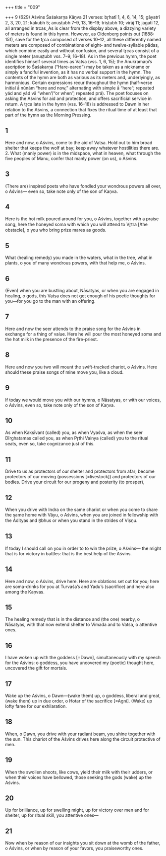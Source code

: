 +++
title = "009"

+++
9 (629) Aśvins
Śaśakarṇa Kāṇva
21 verses: br̥hatī 1, 4, 6, 14, 15; gāyatrī 2, 3, 20, 21; kakubh 5; anuṣṭubh 7–9, 13, 16–19;  triṣṭubh 10; virāj 11; jagatī 12, all arranged in trcas ̥
As is clear from the display above, a dizzying variety of meters is found in this  hymn. However, as Oldenberg points out (1888: 151), save for the tr̥ca composed of  verses 10–12, all these differently named meters are composed of combinations of  eight- and twelve-syllable pādas, which combine easily and without confusion, and  several tr̥cas consist of a single meter (anuṣṭubh vss. 7–9, 16–18).
As in the previous hymn, the poet identifies himself several times as Vatsa  (vss. 1, 6, 15); the Anukramaṇī’s ascription to Śaśakarṇa (“Hare-eared”) may be  taken as a nickname or simply a fanciful invention, as it has no verbal support  in the hymn.
The contents of the hymn are both as various as its meters and, underlyingly,  as harmonious. Certain expressions recur throughout the hymn (half-verse initial ā́ nūnám “here and now,” alternating with simple ā́ “here”; repeated yád and yád vā “when”/“or when”; repeated prá). The poet focuses on asking the Aśvins for aid  and protection, and offers sacrificial service in return. A tr̥ca late in the hymn (vss.  16–18) is addressed to Dawn in her relation to the Aśvins, a connection that fixes  the ritual time of at least that part of the hymn as the Morning Pressing.
## 1
Here and now, o Aśvins, come to the aid of Vatsa.
Hold out to him broad shelter that keeps the wolf at bay; keep away
whatever hostilities there are. 2. What (manly power) is in the midspace, what in heaven, what through  the five peoples of Manu,
confer that manly power (on us), o Aśvins.
## 3
(There are) inspired poets who have fondled your wondrous powers all  over, o Aśvins—
even so, take note only of the son of Kaṇva.
## 4
Here is the hot milk poured around for you, o Aśvins, together with a  praise song,
here the honeyed soma with which you will attend to Vr̥tra [/the
obstacle], o you who bring prize mares as goods.
## 5
What (healing remedy) you made in the waters, what in the tree, what in  plants, o you of many wondrous powers,
with that help me, o Aśvins.
## 6
(Even) when you are bustling about, Nāsatyas, or when you are engaged  in healing, o gods,
this Vatsa does not get enough of his poetic thoughts for you—for you  go to the man with an offering.
## 7
Here and now the seer attends to the praise song for the Aśvins in  exchange for a thing of value.
Here he will pour the most honeyed soma and the hot milk in the
presence of the fire-priest.
## 8
Here and now you two will mount the swift-tracked chariot, o Aśvins. Here should these praise songs of mine move you, like a cloud.
## 9
If today we would move you with our hymns, o Nāsatyas,
or with our voices, o Aśvins, even so, take note only of the son
of Kaṇva.
## 10
As when Kakṣīvant (called) you, as when Vyaśva, as when the seer  Dīrghatamas called you,
as when Pr̥thi Vainya (called) you to the ritual seats, even so, take
cognizance just of this.
## 11
Drive to us as protectors of our shelter and protectors from afar;  become protectors of our moving (possessions [=livestock]) and
protectors of our bodies.
Drive your circuit for our progeny and posterity (to prosper),
## 12
When you drive with Indra on the same chariot or when you come to  share the same home with Vāyu, o Aśvins,
when you are joined in fellowship with the Ādityas and R̥bhus or when  you stand in the strides of Viṣṇu.
## 13
If today I should call on you in order to to win the prize, o Aśvins— the might that is for victory in battles: that is the best help of the
Aśvins.

## 14
Here and now, o Aśvins, drive here. Here are oblations set out for you; here are soma-drinks for you at Turvaśa’s and Yadu’s (sacrifice) and
here also among the Kaṇvas.
## 15
The healing remedy that is in the distance and (the one) nearby, o  Nāsatyas,
with that now extend shelter to Vimada and to Vatsa, o attentive ones.
## 16
I have woken up with the goddess [=Dawn], simultaneously with my  speech for the Aśvins:
o goddess, you have uncovered my (poetic) thought here, uncovered the  gift for mortals.
## 17
Wake up the Aśvins, o Dawn—(wake them) up, o goddess, liberal  and great,
(wake them) up in due order, o Hotar of the sacrifice [=Agni]. (Wake)  up lofty fame for our exhilaration.
## 18
When, o Dawn, you drive with your radiant beam, you shine together  with the sun.
This chariot of the Aśvins drives here along the circuit protective
of men.
## 19
When the swollen shoots, like cows, yield their milk with their udders, or when their voices have bellowed, those seeking the gods (wake) up  the Aśvins.
## 20
Up for brilliance, up for swelling might, up for victory over men and for  shelter,
up for ritual skill, you attentive ones—
## 21
Now when by reason of our insights you sit down at the womb of the  father, o Aśvins,
or when by reason of your favors, you praiseworthy ones.